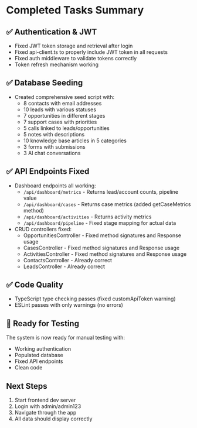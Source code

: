 # Completed Tasks Summary

## ✅ Authentication & JWT
- Fixed JWT token storage and retrieval after login
- Fixed api-client.ts to properly include JWT token in all requests
- Fixed auth middleware to validate tokens correctly
- Token refresh mechanism working

## ✅ Database Seeding
- Created comprehensive seed script with:
  - 8 contacts with email addresses
  - 10 leads with various statuses
  - 7 opportunities in different stages
  - 7 support cases with priorities
  - 5 calls linked to leads/opportunities
  - 5 notes with descriptions
  - 10 knowledge base articles in 5 categories
  - 3 forms with submissions
  - 3 AI chat conversations

## ✅ API Endpoints Fixed
- Dashboard endpoints all working:
  - `/api/dashboard/metrics` - Returns lead/account counts, pipeline value
  - `/api/dashboard/cases` - Returns case metrics (added getCaseMetrics method)
  - `/api/dashboard/activities` - Returns activity metrics
  - `/api/dashboard/pipeline` - Fixed stage mapping for actual data
- CRUD controllers fixed:
  - OpportunitiesController - Fixed method signatures and Response usage
  - CasesController - Fixed method signatures and Response usage
  - ActivitiesController - Fixed method signatures and Response usage
  - ContactsController - Already correct
  - LeadsController - Already correct

## ✅ Code Quality
- TypeScript type checking passes (fixed customApiToken warning)
- ESLint passes with only warnings (no errors)

## 🔄 Ready for Testing
The system is now ready for manual testing with:
- Working authentication
- Populated database
- Fixed API endpoints
- Clean code

## Next Steps
1. Start frontend dev server
2. Login with admin/admin123
3. Navigate through the app
4. All data should display correctly